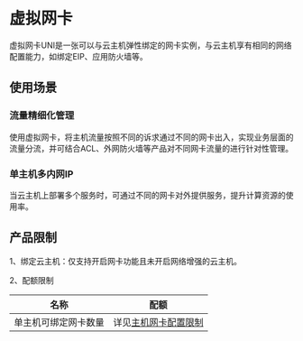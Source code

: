 # 虚拟网卡

虚拟网卡UNI是一张可以与云主机弹性绑定的网卡实例，与云主机享有相同的网络配置能力，如绑定EIP、应用防火墙等。

## 使用场景

### 流量精细化管理

使用虚拟网卡，将主机流量按照不同的诉求通过不同的网卡出入，实现业务层面的流量分流，并可结合ACL、外网防火墙等产品对不同网卡流量的进行针对性管理。

### 单主机多内网IP

当云主机上部署多个服务时，可通过不同的网卡对外提供服务，提升计算资源的使用率。

## 产品限制

1、绑定云主机：仅支持开启网卡功能且未开启网络增强的云主机。

2、配额限制

|名称|配额|
|---|---|
|单主机可绑定网卡数量|详见[主机网卡配置限制]()|

